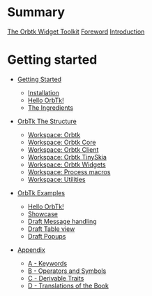 # Summary

[The Orbtk Widget Toolkit](title-page.md)
[Foreword](foreword.md)
[Introduction](ch00-00-introduction.md)

# Getting started

- [Getting Started](ch01-00-getting-started.md)
	- [Installation](ch01-01-installation.md)
	- [Hello OrbTk!](ch01-02-hello-orbtk.md)
	- [The Ingredients](ch01-03-ingredients.md)

- [OrbTk The Structure](ch02-00-workspaces.md)
	- [Workspace: Orbtk](ch02-01-workspace-orbtk.md)
	- [Workspace: Orbtk Core](ch02-02-workspace-orbtk-core.md)
	- [Workspace: Orbtk Client](ch02-03-workspace-orbtk-client.md)
	- [Workspace: Orbtk TinySkia](ch02-04-workspace-orbtk-tinyskia.md)
	- [Workspace: Orbtk Widgets](ch02-05-workspace-orbtk-widgets.md)
	- [Workspace: Process macros](ch02-06-proc-macros.md)
	- [Workspace: Utilities](ch02-07-utils.md)

- [OrbTk Examples](ch09-00-orbtk-examples.md)
	- [Hello OrbTk!](ch09-01-hello-orbtk.md)
	- [Showcase](ch09-02-showcase.md)
	- [Draft Message handling]()
	- [Draft Table view]()
	- [Draft Popups]()

- [Appendix](appendix-00.md)
	- [A - Keywords](appendix-01-keywords.md)
	- [B - Operators and Symbols](appendix-02-operators.md)
	- [C - Derivable Traits](appendix-03-derivable-traits.md)
	- [D - Translations of the Book](appendix-04-translation.md)
